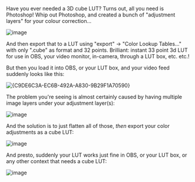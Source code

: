 Have you ever needed a 3D cube LUT? Turns out, all you need is Photoshop! Whip out Photoshop, and created a bunch of "adjustment layers" for your colour correction...

![image](https://user-images.githubusercontent.com/177243/235992202-f9203283-9437-4c28-95f8-70555804c527.png)

And then export that to a LUT using "export" -> "Color Lookup Tables..." with only ".cube" as format and 32 points. Brilliant: instant 33 point 3d LUT for use in OBS, your video monitor,  in-camera, through a LUT box, etc. etc.!

But then you load it into OBS, or your LUT box, and your video feed suddenly looks like this:

![{C9DE6C3A-EC6B-492A-A830-9B29F1A70590}](https://user-images.githubusercontent.com/177243/234699746-5c492161-e373-4e57-b4fb-a43c7a7c4d42.png)

The problem you're seeing is almost certainly caused by having multiple image layers under your adjustment layer(s):

![image](https://user-images.githubusercontent.com/177243/234700423-866d74a7-a68a-4c0a-a81d-feea987a42f3.png)

And the solution is to just flatten all of those, _then_ export your color adjustments as a cube LUT:

![image](https://user-images.githubusercontent.com/177243/234700619-56851d7d-04f1-4cf4-96a1-6f84dafaac39.png)

And presto, suddenly your LUT works just fine in OBS, or your LUT box, or any other context that needs a cube LUT:

![image](https://user-images.githubusercontent.com/177243/234700798-76327d7a-fa6c-4388-bacc-b4e837789a34.png)